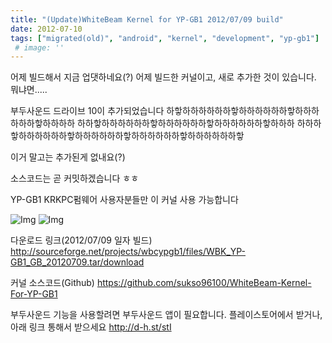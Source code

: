 ```yaml
---
title: "(Update)WhiteBeam Kernel for YP-GB1 2012/07/09 build"
date: 2012-07-10
tags: ["migrated(old)", "android", "kernel", "development", "yp-gb1"]
 # image: ''
---
```


 어제 빌드해서 지금 업댓하네요(?)
어제 빌드한 커널이고, 새로 추가한 것이 있습니다. 뭐냐면.....

부두사운드 드라이브 10이 추가되었습니다 
하핳하하하하하하핳하하하하하하핳하하하하하하핳하하하하
하하핳하하하하하하핳하하하하하하핳하하하하하하핳하하하
하하하핳하하하하하하핳하하하하하하핳하하하하하하핳하하하하하하핳

이거 말고는 추가된게 없내요(?)

소스코드는 곧 커밋하겠습니다 ㅎㅎ


YP-GB1 KRKPC펌웨어 사용자분들만 이 커널 사용 가능합니다

![Img](https://sukso96100.github.io/blogimgs/-956075117.png)
![Img](https://sukso96100.github.io/blogimgs/-959769201.png)


다운로드 링크(2012/07/09 일자 빌드)
http://sourceforge.net/projects/wbcypgb1/files/WBK_YP-GB1_GB_20120709.tar/download

커널 소스코드(Github)
https://github.com/sukso96100/WhiteBeam-Kernel-For-YP-GB1

 부두사운드 기능을 사용할려면 부두사운드 앱이 필요합니다. 
플레이스토어에서 받거나, 아래 링크 통해서 받으세요
http://d-h.st/stI 